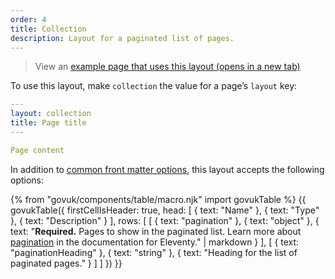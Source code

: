 ```yaml
---
order: 4
title: Collection
description: Layout for a paginated list of pages.
---
```


> View an <a href="/example-layouts/collection" target="_blank">example page that uses this layout (opens in a new tab)</a>

To use this layout, make `collection` the value for a page’s `layout` key:

```yaml
---
layout: collection
title: Page title
---

Page content
```

In addition to [common front matter options](/layouts#common-front-matter-options), this layout accepts the following options:

{% from "govuk/components/table/macro.njk" import govukTable %}
{{ govukTable({
  firstCellIsHeader: true,
  head: [
    { text: "Name" },
    { text: "Type" },
    { text: "Description" }
  ],
  rows: [
    [
      { text: "pagination" },
      { text: "object" },
      { text: "**Required.** Pages to show in the paginated list. Learn more about [pagination](https://www.11ty.dev/docs/pagination/) in the documentation for Eleventy." | markdown }
    ],
    [
      { text: "paginationHeading" },
      { text: "string" },
      { text: "Heading for the list of paginated pages." }
    ]
  ]
}) }}
